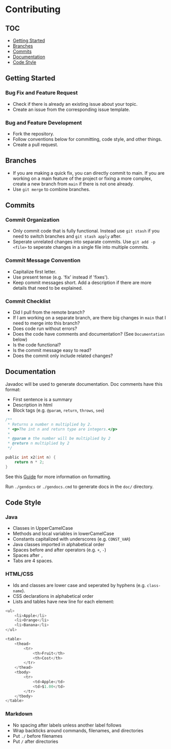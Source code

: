 # Contributing

## TOC
* [Getting Started](getting-started)
* [Branches](branches)
* [Commits](commits)
* [Documentation](documentation)
* [Code Style](code-style)

## Getting Started

### Bug Fix and Feature Request
* Check if there is already an existing issue about your topic.
* Create an issue from the corresponding issue template. 

### Bug and Feature Development
* Fork the repository.
* Follow conventions below for committing, code style, and other things.
* Create a pull request.

## Branches
* If you are making a quick fix, you can directly commit to main. If you are working on a main feature of the project or fixing a more complex, create a new branch from `main` if there is not one already.
* Use `git merge` to combine branches.

## Commits

### Commit Organization
* Only commit code that is fully functional. Instead use `git stash` if you need to switch branches and `git stash apply` after.
* Seperate unrelated changes into separate commits. Use `git add -p <file>` to seperate changes in a single file into multiple commits.

### Commit Message Convention
* Capitalize first letter.
* Use present tense (e.g. 'fix' instead if 'fixes').
* Keep commit messages short. Add a description if there are more details that need to be explained.

### Commit Checklist
* Did I pull from the remote branch?
* If I am working on a separate branch, are there big changes in `main` that I need to merge into this branch?
* Does code run without errors?
* Does the code have comments and documentation? (See `Documentation` below)
* Is the code functional?
* Is the commit message easy to read?
* Does the commit only include related changes?

## Documentation
Javadoc will be used to generate documentation.
Doc comments have this format:

* First sentence is a summary
* Description in html
* Block tags (e.g. `@param`, `return`, `throws`, `see`)

```c
/**
 * Returns a number n multiplied by 2.
 * <p>The int n and return type are integers.</p>
 *
 * @param n the number will be multiplied by 2
 * @return n multiplied by 2
 */

public int x2(int n) {
    return n * 2;
}
```

See this [Guide](https://www.oracle.com/technical-resources/articles/java/javadoc-tool.html) for more information on formatting.

Run `./gendocs` or `./gendocs.cmd` to generate docs in the `doc/` directory.

## Code Style

### Java
* Classes in UpperCamelCase
* Methods and local variables in lowerCamelCase
* Constants capitalized with underscores (e.g. `CONST_VAR`)
* Java classes imported in alphabetical order
* Spaces before and after operators (e.g. `+`, `-`) 
* Spaces after `,`
* Tabs are 4 spaces.

### HTML/CSS
* Ids and classes are lower case and seperated by hyphens (e.g. `class-name`).
* CSS declarations in alphabetical order
* Lists and tables have new line for each element:

```c
<ul>
    <li>Apple</li>
    <li>Orange</li>
    <li>Banana</li>
</ul>
```

```c
<table>
    <thead>
        <tr>
            <th>Fruit</th>
            <th>Cost</th>
        </tr>
    </thead>
    <tbody>
        <tr>
            <td>Apple</td>
            <td>$1.00</td>
        </tr>
    </tbody>
</table>
```

### Markdown
* No spacing after labels unless another label follows
* Wrap backticks around commands, filenames, and directories
* Put `./` before filenames
* Put `/` after directories 

